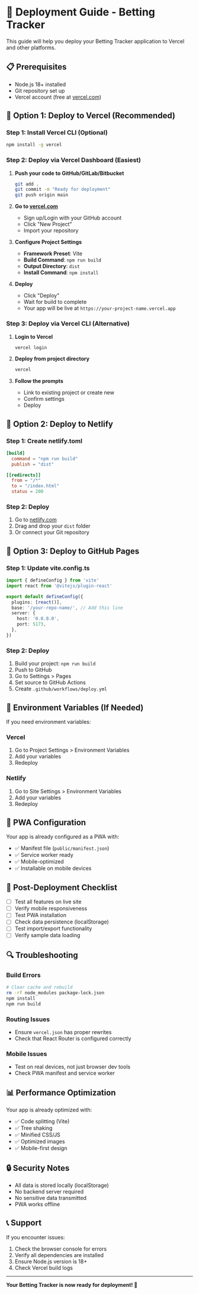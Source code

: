 # 🚀 Deployment Guide - Betting Tracker

This guide will help you deploy your Betting Tracker application to Vercel and other platforms.

## 📋 Prerequisites

- Node.js 18+ installed
- Git repository set up
- Vercel account (free at [vercel.com](https://vercel.com))

## 🎯 Option 1: Deploy to Vercel (Recommended)

### Step 1: Install Vercel CLI (Optional)
```bash
npm install -g vercel
```

### Step 2: Deploy via Vercel Dashboard (Easiest)

1. **Push your code to GitHub/GitLab/Bitbucket**
   ```bash
   git add .
   git commit -m "Ready for deployment"
   git push origin main
   ```

2. **Go to [vercel.com](https://vercel.com)**
   - Sign up/Login with your GitHub account
   - Click "New Project"
   - Import your repository

3. **Configure Project Settings**
   - **Framework Preset**: Vite
   - **Build Command**: `npm run build`
   - **Output Directory**: `dist`
   - **Install Command**: `npm install`

4. **Deploy**
   - Click "Deploy"
   - Wait for build to complete
   - Your app will be live at `https://your-project-name.vercel.app`

### Step 3: Deploy via Vercel CLI (Alternative)

1. **Login to Vercel**
   ```bash
   vercel login
   ```

2. **Deploy from project directory**
   ```bash
   vercel
   ```

3. **Follow the prompts**
   - Link to existing project or create new
   - Confirm settings
   - Deploy

## 🎯 Option 2: Deploy to Netlify

### Step 1: Create netlify.toml
```toml
[build]
  command = "npm run build"
  publish = "dist"

[[redirects]]
  from = "/*"
  to = "/index.html"
  status = 200
```

### Step 2: Deploy
1. Go to [netlify.com](https://netlify.com)
2. Drag and drop your `dist` folder
3. Or connect your Git repository

## 🎯 Option 3: Deploy to GitHub Pages

### Step 1: Update vite.config.ts
```typescript
import { defineConfig } from 'vite'
import react from '@vitejs/plugin-react'

export default defineConfig({
  plugins: [react()],
  base: '/your-repo-name/', // Add this line
  server: {
    host: '0.0.0.0',
    port: 5173,
  },
})
```

### Step 2: Deploy
1. Build your project: `npm run build`
2. Push to GitHub
3. Go to Settings > Pages
4. Set source to GitHub Actions
5. Create `.github/workflows/deploy.yml`

## 🔧 Environment Variables (If Needed)

If you need environment variables:

### Vercel
1. Go to Project Settings > Environment Variables
2. Add your variables
3. Redeploy

### Netlify
1. Go to Site Settings > Environment Variables
2. Add your variables
3. Redeploy

## 📱 PWA Configuration

Your app is already configured as a PWA with:
- ✅ Manifest file (`public/manifest.json`)
- ✅ Service worker ready
- ✅ Mobile-optimized
- ✅ Installable on mobile devices

## 🚀 Post-Deployment Checklist

- [ ] Test all features on live site
- [ ] Verify mobile responsiveness
- [ ] Test PWA installation
- [ ] Check data persistence (localStorage)
- [ ] Test import/export functionality
- [ ] Verify sample data loading

## 🔍 Troubleshooting

### Build Errors
```bash
# Clear cache and rebuild
rm -rf node_modules package-lock.json
npm install
npm run build
```

### Routing Issues
- Ensure `vercel.json` has proper rewrites
- Check that React Router is configured correctly

### Mobile Issues
- Test on real devices, not just browser dev tools
- Check PWA manifest and service worker

## 📊 Performance Optimization

Your app is already optimized with:
- ✅ Code splitting (Vite)
- ✅ Tree shaking
- ✅ Minified CSS/JS
- ✅ Optimized images
- ✅ Mobile-first design

## 🔒 Security Notes

- All data is stored locally (localStorage)
- No backend server required
- No sensitive data transmitted
- PWA works offline

## 📞 Support

If you encounter issues:
1. Check the browser console for errors
2. Verify all dependencies are installed
3. Ensure Node.js version is 18+
4. Check Vercel build logs

---

**Your Betting Tracker is now ready for deployment! 🎉** 